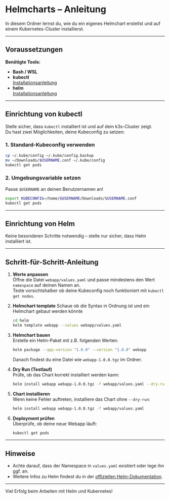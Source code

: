 # Helmcharts – Anleitung

In diesem Ordner lernst du, wie du ein eigenes Helmchart erstellst und auf einem Kubernetes-Cluster installierst.

---

## Voraussetzungen

**Benötigte Tools:**
- **Bash / WSL**
- **kubectl**  
  [Installationsanleitung](https://kubernetes.io/docs/tasks/tools/install-kubectl-linux/)
- **helm**  
  [Installationsanleitung](https://helm.sh/docs/intro/install/#from-script)

---

## Einrichtung von kubectl

Stelle sicher, dass `kubectl` installiert ist und auf dein k3s-Cluster zeigt.  
Du hast zwei Möglichkeiten, deine Kubeconfig zu setzen:

### 1. Standard-Kubeconfig verwenden

```bash
cp ~/.kube/config ~/.kube/config.backup
mv ~/Downloads/$USERNAME.conf ~/.kube/config
kubectl get pods
```

### 2. Umgebungsvariable setzen

Passe `$USERNAME` an deinen Benutzernamen an!

```bash
export KUBECONFIG=/home/$USERNAME/Downloads/$USERNAME.conf
kubectl get pods
```

---

## Einrichtung von Helm

Keine besonderen Schritte notwendig – stelle nur sicher, dass Helm installiert ist.

---

## Schritt-für-Schritt-Anleitung

1. **Werte anpassen**  
   Öffne die Datei `webapp/values.yaml` und passe mindestens den Wert  
   ```namespace``` auf deinen Namen an.  
   Teste vorsichtshalber ob deine Kubeconfig noch funktioniert mit ```kubectl get nodes```.

2. **Helmchart template**
   Schaue ob die Syntax in Ordnung ist und ein Helmchart gebaut werden könnte

   ```bash
   cd helm
   helm template webapp --values webapp/values.yaml
   ```

3. **Helmchart bauen**  
   Erstelle ein Helm-Paket mit z.B. folgenden Werten:

   ```bash
   helm package --app-version "1.0.0" --version "1.0.0" webapp
   ```

   Danach findest du eine Datei wie `webapp-1.0.0.tgz` im Ordner.

4. **Dry Run (Testlauf)**  
   Prüfe, ob das Chart korrekt installiert werden kann:

   ```bash
   helm install webapp webapp-1.0.0.tgz -f webapp/values.yaml --dry-run
   ```

5. **Chart installieren**  
   Wenn keine Fehler auftreten, installiere das Chart ohne `--dry-run`:

   ```bash
   helm install webapp webapp-1.0.0.tgz -f webapp/values.yaml
   ```

6. **Deployment prüfen**  
   Überprüfe, ob deine neue Webapp läuft:

   ```bash
   kubectl get pods
   ```

---

## Hinweise

- Achte darauf, dass der Namespace in `values.yaml` existiert oder lege ihn ggf. an.
- Weitere Infos zu Helm findest du in der [offiziellen Helm-Dokumentation](https://helm.sh/docs/).

---

Viel Erfolg beim Arbeiten mit Helm und Kubernetes!



